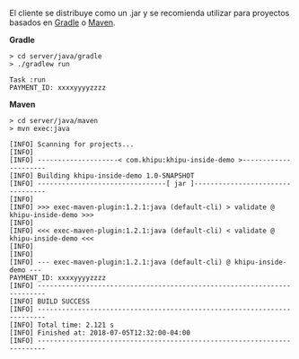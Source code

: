 El cliente se distribuye como un .jar y se recomienda utilizar para proyectos basados en [Gradle](https://gradle.org/) o [Maven](https://maven.apache.org/).

**Gradle**

```
> cd server/java/gradle  
> ./gradlew run

Task :run  
PAYMENT_ID: xxxxyyyyzzzz
``` 

**Maven**

```
> cd server/java/maven  
> mvn exec:java

[INFO] Scanning for projects...
[INFO]
[INFO] --------------------< com.khipu:khipu-inside-demo >---------------------
[INFO] Building khipu-inside-demo 1.0-SNAPSHOT
[INFO] --------------------------------[ jar ]---------------------------------
[INFO]
[INFO] >>> exec-maven-plugin:1.2.1:java (default-cli) > validate @ khipu-inside-demo >>>
[INFO]
[INFO] <<< exec-maven-plugin:1.2.1:java (default-cli) < validate @ khipu-inside-demo <<<
[INFO]
[INFO]
[INFO] --- exec-maven-plugin:1.2.1:java (default-cli) @ khipu-inside-demo ---
PAYMENT_ID: xxxxyyyyzzzz
[INFO] ------------------------------------------------------------------------
[INFO] BUILD SUCCESS
[INFO] ------------------------------------------------------------------------
[INFO] Total time: 2.121 s
[INFO] Finished at: 2018-07-05T12:32:00-04:00
[INFO] ------------------------------------------------------------------------
``` 
